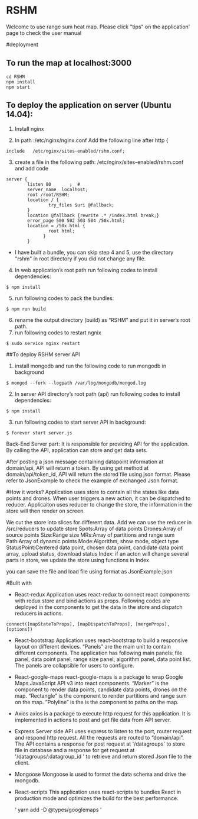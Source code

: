 # RSHM
Welcome to use range sum heat map. Please click "tips" on the application' page to check the user manual

#deployment
## To run the map at localhost:3000
```
cd RSHM
npm install
npm start
```

## To deploy the application on server (Ubuntu 14.04):
1.	Install nginx

2.	 In path :/etc/nginx/nginx.conf
Add the following line after http {
```
include   /etc/nginx/sites-enabled/rshm.conf;
```
3.	create a file in the following path: /etc/nginx/sites-enabled/rshm.conf
and add code
```
server {
        listen 80       ;  #
        server_name  localhost;
        root /root/RSHM;
        location / {
                try_files $uri @fallback;
        }
        location @fallback {rewrite .* /index.html break;}
        error_page 500 502 503 504 /50x.html;
        location = /50x.html {
                root html;
              }
        }
```
* I have built a bundle, you can skip step 4 and 5, use the directory "rshm" in root directory if you did not change any file.
4.	In web application’s root path run following codes to install dependencies:
```
$ npm install
```
5.	run following codes to pack the bundles:
```
$ npm run build
```
6.	rename the output directory (build) as “RSHM” and put it in server’s root path.
7.	run following codes to restart ngnix
```
$ sudo service nginx restart
```


##To deploy RSHM server API
1.	install mongodb and run the following code to run mongodb in background
```
$ mongod --fork --logpath /var/log/mongodb/mongod.log
```

2.	In server API directory’s root path (api) run following codes to install dependencies:
```
$ npm install
```

3.	run following codes to start server API in background:
```
$ forever start server.js
```

Back-End Server part: It is responsible for providing API for the application. By calling the API, application can store and get data sets.

After posting a json message containing datapoint information at domain/api, API will return a token. By using get method at domain/api/token_id, API will return the stored file using json format.
Please refer to JsonExample to check the example of exchanged Json format.

#How it works?
Application uses store to contain all the states like data points and drones. When user triggers a new action, it can be dispatched to reducer. Applicaiton uses reducer to change the store, the information in the store will then render on screen.

We cut the store into slices for different data. Add we can use the reducer in /src/reducers to update store
Spots:Array of data points
Drones:Array of source points
Size:Range size
MRs:Array of partitions and range sum
Path:Array of dynamic points
Mode:Algorithm, show mode, object type
StatusPoint:Centered data point, chosen data point, candidate data point array, upload status, download status
Index: if an acton will change several parts in store, we update the store using functions in Index

you can save the file and load file using format as JsonExample.json

#Bulit with
* React-redux
	Application uses react-redux to connect react components with redux store and bind actions as props.  Following codes are deployed in the components to get the data in the store and dispatch reducers in actions.
```
connect([mapStateToProps], [mapDispatchToProps], [mergeProps],[options])
```
* React-bootstrap
	Application uses react-bootstrap to build a responsive layout on different devices. “Panels” are the main unit to contain different components. The application has following main panels: file panel, data point panel, range size panel, algorithm panel, data point list. The panels are collapsible for users to configure.
* React-google-maps
	react-google-maps is a package to wrap Google Maps JavaScript API v3 into react components. “Marker” is the component to render data points, candidate data points, drones on the map. “Rectangle” is the component to render partitions and range sum on the map. ”Polyline” is the is the component to paths on the map.
* Axios
	axios is a package to execute http request for this application. It is implemented in actions to post and get file data from API server.
* Express
	Server side API uses express to listen to the port, router request and respond http request. All the requests are routed to “domain/api”.  The API contains a response for post request at '/datagroups' to store file in database and a response for get request at '/datagroups/:datagroup_id ' to retrieve and return stored Json file to the client.
* Mongoose
	Mongoose is used to format the data schema and drive the mongodb.
* React-scripts
	This application uses react-scripts to bundles React in production mode and optimizes the build for the best performance.

  ‘
  yarn add -D @types/googlemaps
  ’
